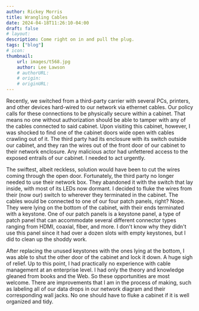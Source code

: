 ```yaml
---
author: Rickey Morris
title: Wrangling Cables
date: 2024-04-18T11:26:10-04:00
draft: false
# layout:
description: Come right on in and pull the plug.
tags: ["blog"]
# icon:
thumbnail:
    url: images/t568.jpg
    author: Lee Lawson
    # authorURL:
    # origin:
    # originURL:
---
```


Recently, we switched from a third-party carrier with several PCs, printers, and other devices hard-wired to our network via ethernet cables. Our policy calls for these connections to be physically secure within a cabinet. That means no one without authorization should be able to tamper with any of the cables connected to said cabinet. Upon visiting this cabinet, however, I was shocked to find one of the cabinet doors wide open with cables crawling out of it. The third party had its enclosure with its switch outside our cabinet, and they ran the wires out of the front door of our cabinet to their network enclosure. Any malicious actor had unfettered access to the exposed entrails of our cabinet. I needed to act urgently.

The swiftest, albeit reckless, solution would have been to cut the wires coming through the open door. Fortunately, the third party no longer needed to use their network box. They abandoned it with the switch that lay inside, with most of its LEDs now dormant. I decided to fluke the wires from their (now our) switch to wherever they terminated in the cabinet. The cables would be connected to one of our four patch panels, right? Nope. They were lying on the bottom of the cabinet, with their ends terminated with a keystone. One of our patch panels is a keystone panel, a type of patch panel that can accommodate several different connector types ranging from HDMI, coaxial, fiber, and more. I don't know why they didn't use this panel since it had over a dozen slots with empty keystones, but I did to clean up the shoddy work.

After replacing the unused keystones with the ones lying at the bottom, I was able to shut the other door of the cabinet and lock it down. A huge sigh of relief. Up to this point, I had practically no experience with cable management at an enterprise level. I had only the theory and knowledge gleaned from books and the Web. So these opportunities are most welcome. There are improvements that I am in the process of making, such as labeling all of our data drops in our network diagram and their corresponding wall jacks. No one should have to fluke a cabinet if it is well organized and tidy.
